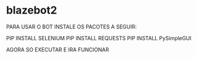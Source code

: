 # blazebot2

PARA USAR O BOT INSTALE OS PACOTES A SEGUIR:

PIP INSTALL SELENIUM
PIP INSTALL REQUESTS
PIP INSTALL PySimpleGUI

AGORA SO EXECUTAR E IRA FUNCIONAR



